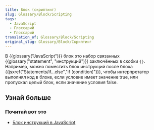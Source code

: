 ```yaml
---
title: Блок (скриптинг)
slug: Glossary/Block/Scripting
tags:
  - JavaScript
  - Глоссарий
  - Глоссарий
translation_of: Glossary/Block/Scripting
original_slug: Glossary/Block/Скриптинг
---
```


В {{glossary("JavaScript")}} блок это набор связанных {{glossary("statement", "инструкций")}} заключённых в скобки `{}`. Например, можно поместить блок инструкций после блока {{jsxref("Statements/if...else","if (condition)")}}, чтобы интерпретатор выполнял код в блоке, если условие имеет значение true, или пропускал целый блок, если значение условия false.

## Узнай больше

### Почитай вот это

- [Блок инструкций в JavaScript](/ru/docs/Web/JavaScript/Reference/Statements/block)
